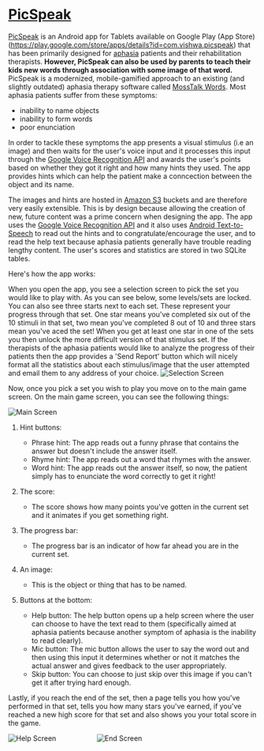 # [PicSpeak](https://play.google.com/store/apps/details?id=com.vishwa.picspeak) #

[PicSpeak](https://play.google.com/store/apps/details?id=com.vishwa.picspeak) is an Android app for Tablets available on Google Play (App Store) (https://play.google.com/store/apps/details?id=com.vishwa.picspeak) that has been primarily designed for [aphasia](http://en.wikipedia.org/wiki/Aphasia) patients and their rehabilitation therapists. <strong> However, PicSpeak can also be used by parents to teach their kids new words through association with some image of that word. </strong> PicSpeak is a modernized, mobile-gamified approach to an existing (and slightly outdated) aphasia therapy software called [MossTalk Words](http://www.mosstalkwords.com/). Most aphasia patients suffer from these symptoms:
- inability to name objects
- inability to form words
- poor enunciation

 In order to tackle these symptoms the app presents a visual stimulus (i.e an image) and then waits for the user's voice input and it processes this input through the [Google Voice Recognition API](http://developer.android.com/reference/android/speech/package-summary.html) and awards the user's points based on whether they got it right and how many hints they used. The app provides hints which can help the patient make a conncection between the object and its name.  

The images and hints are hosted in [Amazon S3](aws.amazon.com/s3/) buckets and are therefore very easily extensible. This is by design because allowing the creation of new, future content was a prime concern when designing the app. The app uses the [Google Voice Recognition API](http://developer.android.com/reference/android/speech/package-summary.html) and it also uses [Android Text-to-Speech](developer.android.com/reference/android/speech/tts/TextToSpeech.html‎
) to read out the hints and to congratulate/encourage the user, and to read the help text because aphasia patients generally have trouble reading lengthy content. The user's scores and statistics are stored in two SQLite tables.

Here's how the app works:

When you open the app, you see a selection screen to pick the set you would like to play with. As you can see below, some levels/sets are locked. You can also see three starts next to each set. These represent your progress through that set. One star means you've completed six out of the 10 stimuli in that set, two mean you've completed 8 out of 10 and three stars mean you've aced the set! When you get at least one star in one of the sets you then unlock the more difficult version of that stimulus set. If the therapists of the aphasia patients would like to analyze the progress of their patients then the app provides a 'Send Report' button which will nicely format all the statistics about each stimulus/image that the user attempted and email them to any address of your choice.
![Selection Screen](http://i.imgur.com/6Rx8qm7.png)

Now, once you pick a set you wish to play you move on to the main game screen. On the main game screen, you can see the following things:

![Main Screen](http://i.imgur.com/0UNpsCx.png)

1. Hint buttons:
	- Phrase hint: The app reads out a funny phrase that contains the answer but doesn't include the answer itself.
	- Rhyme hint: The app reads out a word that rhymes with the answer.
	- Word hint: The app reads out the answer itself, so now, the patient simply has to enunciate the word correctly to get it right!

2. The score:
	- The score shows how many points you've gotten in the current set and it animates if you get something right.

3. The progress bar:
	- The progress bar is an indicator of how far ahead you are in the current set.

4. An image:
	- This is the object or thing that has to be named.

5. Buttons at the bottom:
	- Help button: The help button opens up a help screen where the user can choose to have the text read to them (specifically aimed at aphasia patients because another symptom of aphasia is the inability to read clearly).
	- Mic button: The mic button allows the user to say the word out and then using this input it determines whether or not it matches the actual answer and gives feedback to the user appropriately.
	- Skip button: You can choose to just skip over this image if you can't get it after trying hard enough.

Lastly, if you reach the end of the set, then a page tells you how you've performed in that set, tells you how many stars you've earned, if you've reached a new high score for that set and also shows you your total score in the game.

![Help Screen](http://i.imgur.com/PXrbxqT.png) &nbsp; &nbsp; &nbsp; &nbsp; &nbsp; &nbsp; &nbsp; &nbsp; &nbsp; &nbsp; ![End Screen](http://i.imgur.com/t3WmZ16.png)



